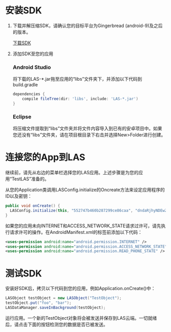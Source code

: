 # 安装SDK

1. 下载并解压缩SDK，请确认您的目标平台为Gingerbread (android-9)及之后的版本。

    <a class="download-sdk" href="https://raw.githubusercontent.com/LeapAppServices/LAS-SDK-Release/master/Android/v0.6/las-sdk-all.zip">下载SDK</a>

2. 添加SDK至您的应用
    ### Android Studio

    将下载的LAS-*.jar拖至应用的“libs”文件夹下，并添加以下代码到build.gradle

    ```groovy
    dependencies {
        compile fileTree(dir: 'libs', include: 'LAS-*.jar')
    }
    ```

    ### Eclipse
    
    将压缩文件提取到“libs”文件夹并将文件内容导入到已有的安卓项目中。如果您还没有“libs”文件夹，请在项目根目录下右击并选择New>Folder进行创建。
    
# 连接您的App到LAS
继续前，请先从右边的菜单栏选择您的LAS应用。上述步骤是为您的应用“TestLAS”准备的。

从您的Application类调用LASConfig.initialize的Oncreate方法来设定应用程序的ID以及密钥：

```java
public void onCreate() {
  LASConfig.initialize(this, "552747b460b287299ce86caa", "dndaRjhyNDEwZkhyNzc2UXFqWEtBdw");
}
```

如果您的应用未向INTERNET和ACCESS_NETWORK_STATE请求过许可，请先执行请求许可的操作。在AndroidManifest.xml的<application>标签前添加以下代码：

```xml
<uses-permission android:name="android.permission.INTERNET" />
<uses-permission android:name="android.permission.ACCESS_NETWORK_STATE" />
<uses-permission android:name="android.permission.READ_PHONE_STATE" />
```

# 测试SDK
安装好SDK后，拷贝以下代码到您的应用，例如Application.onCreate()中：

```java
LASObject testObject = new LASObject("TestObject");
testObject.put("foo", "bar");
LASDataManager.saveInBackground(testObject);
```

运行应用。一个新的TestObject对象将会被发送并保存到LAS云端。一切就绪后，请点击下面的按钮检测您的数据是否已被发送。